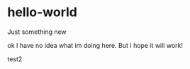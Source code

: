# hello-world

Just something new


ok I have no idea what im doing here.
But I hope it will work!

test2

